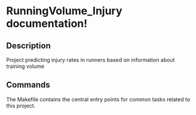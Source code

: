 # RunningVolume_Injury documentation!

## Description

Project predicting injury rates in runners based on information about training volume

## Commands

The Makefile contains the central entry points for common tasks related to this project.

